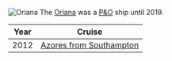 ![Oriana](../../Diary/2012/azores_cruise/lisbon/p59_oriana.JPG)
The [Oriana](https://www.pocruises.com/cruise-ships/oriana) was a [P&O](P&O)
ship until 2019.

|Year|Cruise|
|-|-|
|2012|[Azores from Southampton](2012/azores_cruise/oriana)|
